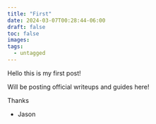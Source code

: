 ```yaml
---
title: "First"
date: 2024-03-07T00:28:44-06:00
draft: false
toc: false
images:
tags:
  - untagged
---
```

Hello this is my first post!

Will be posting official writeups and guides here!

Thanks

- Jason
